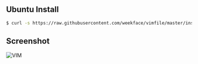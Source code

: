 ## Ubuntu Install

```bash
$ curl -s https://raw.githubusercontent.com/weekface/vimfile/master/install | bash
```

## Screenshot

![VIM](https://raw.github.com/weekface/vimfile/master/vim.png)
